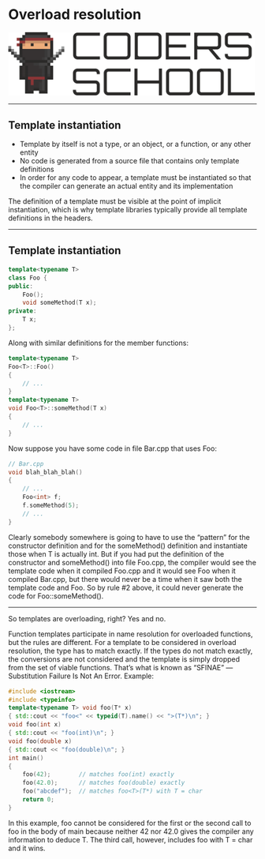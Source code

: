 <!-- .slide: data-background="#111111" -->

# Overload resolution

<a href="https://coders.school">
    <img width="500" src="../img/coders_school_logo.png" alt="Coders School" class="plain">
</a>

___

## Template instantiation

* <!-- .element: class="fragment fade-in" --> Template by itself is not a type, or an object, or a function, or any other entity
* <!-- .element: class="fragment fade-in" --> No code is generated from a source file that contains only template definitions
* <!-- .element: class="fragment fade-in" --> In order for any code to appear, a template must be instantiated so that the compiler can generate an actual entity and its implementation

<span class="fragment highlight-green">The definition of a template must be visible at the point of implicit instantiation, which is why template libraries typically provide all template definitions in the headers.</span>
<!-- .element: class="fragment fade-in" -->

___

## Template instantiation

```cpp
template<typename T>
class Foo {
public:
    Foo();
    void someMethod(T x);
private:
    T x;
};
```

Along with similar definitions for the member functions:

```cpp
template<typename T>
Foo<T>::Foo()
{
    // ...
}
template<typename T>
void Foo<T>::someMethod(T x)
{
    // ...
}
```

Now suppose you have some code in file Bar.cpp that uses Foo<int>:

```cpp
// Bar.cpp
void blah_blah_blah()
{
    // ...
    Foo<int> f;
    f.someMethod(5);
    // ...
}
```

Clearly somebody somewhere is going to have to use the “pattern” for the constructor definition and for the someMethod() definition and instantiate those when T is actually int. But if you had put the definition of the constructor and someMethod() into file Foo.cpp, the compiler would see the template code when it compiled Foo.cpp and it would see Foo<int> when it compiled Bar.cpp, but there would never be a time when it saw both the template code and Foo<int>. So by rule #2 above, it could never generate the code for Foo<int>::someMethod().

___

So templates are overloading, right?
Yes and no.

Function templates participate in name resolution for overloaded functions, but the rules are different. For a template to be considered in overload resolution, the type has to match exactly. If the types do not match exactly, the conversions are not considered and the template is simply dropped from the set of viable functions. That’s what is known as “SFINAE” — Substitution Failure Is Not An Error. Example:


```cpp
#include <iostream>
#include <typeinfo>
template<typename T> void foo(T* x)
{ std::cout << "foo<" << typeid(T).name() << ">(T*)\n"; }
void foo(int x)
{ std::cout << "foo(int)\n"; }
void foo(double x)
{ std::cout << "foo(double)\n"; }
int main()
{
    foo(42);        // matches foo(int) exactly
    foo(42.0);      // matches foo(double) exactly
    foo("abcdef");  // matches foo<T>(T*) with T = char
    return 0;
}
```

In this example, foo<T> cannot be considered for the first or the second call to foo in the body of main because neither 42 nor 42.0 gives the compiler any information to deduce T. The third call, however, includes foo<T> with T = char and it wins.